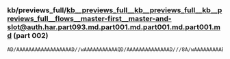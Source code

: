 ### kb/previews_full/kb__previews_full__kb__previews_full__kb__previews_full__flows__master-first__master-and-slot@auth.har.part093.md.part001.md.part001.md.part001.md (part 002)

```md
AD/AAAAAAAAAAAAAAAAAAD//wAAAAAAAAAAAQD/AAAAAAAAAAAAAAD///8A/wAAAAAAAAABAQEAAAAAAAAAAAAAAAAAAAD/AP8AAAD///8AAAAAAP//AAAAAAAAAP//AAAAAQAAAAAAAAAAAAAAAAAAAAAAA
```

```
